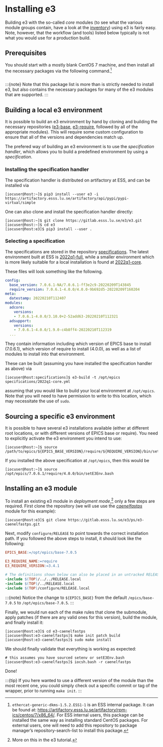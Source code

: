 # Installing e3

Building e3 with the so-called *core* modules (to see what the various module
groups contain, have a look at the
[inventory](https://gitlab.esss.lu.se/e3/e3/-/blob/master/tools/e3-inventory.yaml))
using e3 is fairly easy. Note, however, that the workflow (and tools) listed
below typically is not what you would use for a production build.

## Prerequisites

You should start with a mostly blank CentOS 7 machine, and then install all the
necessary packages via the following command.[^prereqlist]

```{include} ../includes/deps.md
```

:::{note}
Note that this package list is more than is strictly needed to install e3, but
also contains the necessary packages for many of the e3 modules that are
supported.
:::

## Building a local e3 environment

It is possible to build an e3 environment by hand by cloning and building the
necessary repositories ([e3-base](https://gitlab.esss.lu.se/e3/e3-base),
[e3-require](https://gitlab.esss.lu.se/e3/e3-require), followed by all of the
appropriate modules). This will require some custom configuration to ensure that
all of the versions and dependencies match up.

The prefered way of building an e3 environment is to use the *specification handler*,
which allows you to build a predefined environment by using a *specification*.

### Installing the specification handler

The specification handler is distributed on artifactory at ESS, and can be installed
via

```console
[iocuser@host:~]$ pip3 install --user e3 -i https://artifactory.esss.lu.se/artifactory/api/pypi/pypi-virtual/simple
```

One can also clone and install the specification handler directly:

```console
[iocuser@host:~]$ git clone https://gitlab.esss.lu.se/e3/e3.git
[iocuser@host:~]$ cd e3
[iocuser@host:e3]$ pip3 install --user .
```

### Selecting a specification

The specifications are stored in the repository [specifications](https://gitlab.esss.lu.se/e3/specifications).
The latest environment built at ESS is [2022q1-full](https://gitlab.esss.lu.se/e3/specifications/-/blob/main/specifications/2022q1-full.yml),
while a smaller environment which is more likely suitable for a local installation is found
at [2022q1-core](https://gitlab.esss.lu.se/e3/specifications/-/blob/main/specifications/2022q1-core.yml).

These files will look something like the following.

```yaml
config:
  base_version: 7.0.6.1-NA/7.0.6.1-ff3e2c9-20220209T143845
  require_version: 7.0.6.1-4.0.0/4.0.0-9b692d5-20220209T160204
meta:
  datestamp: 20220210T112407
modules:
  adcore:
    versions:
    - 7.0.6.1-4.0.0/3.10.0+2-52add63-20220210T112321
  adsupport:
    versions:
    - 7.0.6.1-4.0.0/1.9.0-c4b8ff4-20220210T112319
  ...
```

They contain information including which version of EPICS base to install (7.0.6.1),
which version of require to install (4.0.0), as well as a list of modules to install
into that environment.

These can be built (assuming you have installed the specification handler as above) via
```console
[iocuser@host:specifications]$ e3-build -t /opt/epics specifications/2022q1-core.yml
```
assuming that you would like to build your local environment at `/opt/epics`. Note
that you will need to have permission to write to this location, which may necessitate
the use of `sudo`.

## Sourcing a specific e3 environment

It is possible to have several e3 installations available (either at different root
locations, or with different versions of EPICS base or require). You need to explicitly
activate the e3 environment you intend to use:

```console
[iocuser@host:~]$ source /path/to/epics/${EPICS_BASE_VERSION}/require/${REQUIRE_VERSION}/bin/setE3Env.bash
```

If you installed the above specification at `/opt/epics`, then this would be

```console
[iocuser@host:~]$ source /opt/epics/7.0.6.1/require/4.0.0/bin/setE3Env.bash
```

## Installing an e3 module

To install an existing e3 module in *deployment mode*,[^depmode] only a few
steps are required. First clone the repository (we will use use the
[*caenelfastps*](https://gitlab.esss.lu.se/e3/ps/e3-caenelfastps) module for
this example):

```console
[iocuser@host:e3]$ git clone https://gitlab.esss.lu.se/e3/ps/e3-caenelfastps.git
```

Next, modify `configure/RELEASE` to point towards the correct installation path.
If you followed the above steps to install, it should look like the following:

```makefile
EPICS_BASE:=/opt/epics/base-7.0.5

E3_REQUIRE_NAME:=require
E3_REQUIRE_VERSION:=3.4.1

# The definitions shown below can also be placed in an untracked RELEASE.local
-include $(TOP)/../../RELEASE.local
-include $(TOP)/../RELEASE.local
-include $(TOP)/configure/RELEASE.local
```

:::{note}
Notice the change to `${EPICS_BASE}` from the default `/epics/base-7.0.5` to `/opt/epics/base-7.0.5`.
:::

Finally, we would run each of the make rules that clone the submodule, apply
patches (if there are any valid ones for this version), build the module, and
finally install it:

```console
[iocuser@host:e3]$ cd e3-caenelfastps
[iocuser@host:e3-caenelfastps]$ make init patch build
[iocuser@host:e3-caenelfastps]$ sudo make install
```

We should finally validate that everything is working as expected:

```console
# this assumes you have sourced setenv or setE3Env.bash
[iocuser@host:e3-caenelfastps]$ iocsh.bash -r caenelfastps
```

Done!

:::{tip}
If you here wanted to use a different version of the module than the most recent
one, you could simply check out a specific commit or tag of the wrapper, prior
to running `make init`.
:::

[^prereqlist]: `ethercat-generic-dkms-1.5.2.ESS1-1` is an ESS internal package.
  It can be found at:
  <https://artifactory.esss.lu.se/artifactory/rpm-ics/centos/7/x86_64/>. For ESS
  internal users, this package can be installed the same way as installing
  standard CentOS packages. For external users, one will need to add this
  repository to package manager’s repository-search-list to install this
  package.

[^depmode]: More on this in the e3 tutorial.
